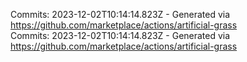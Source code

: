 Commits: 2023-12-02T10:14:14.823Z - Generated via https://github.com/marketplace/actions/artificial-grass
<br>
Commits: 2023-12-02T10:14:14.823Z - Generated via https://github.com/marketplace/actions/artificial-grass
<br>

